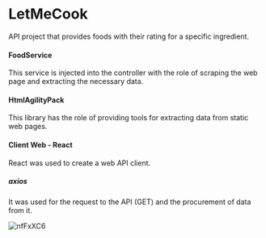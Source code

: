 # LetMeCook
API project that provides foods with their rating for a specific ingredient.

#### FoodService
This service is injected into the controller with the role of scraping the web page and extracting the necessary data.
#### HtmlAgilityPack
This library has the role of providing tools for extracting data from static web pages.
#### Client Web - React
React was used to create a web API client.
##### axios
It was used for the request to the API (GET) and the procurement of data from it.


![nfFxXC6](https://github.com/seby1621199/LetMeCook/assets/60934410/138ff0c7-45c7-4eb5-abe3-39fb78976f89)
